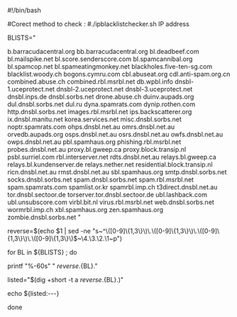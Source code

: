 
#!/bin/bash


#Corect method to check :
#./ipblacklistchecker.sh IP address 




BLISTS="

b.barracudacentral.org 
bb.barracudacentral.org
bl.deadbeef.com
bl.mailspike.net
bl.score.senderscore.com
bl.spamcannibal.org
bl.spamcop.net
bl.spameatingmonkey.net
blackholes.five-ten-sg.com
blacklist.woody.ch
bogons.cymru.com
cbl.abuseat.org
cdl.anti-spam.org.cn
combined.abuse.ch
combined.rbl.msrbl.net
db.wpbl.info
dnsbl-1.uceprotect.net
dnsbl-2.uceprotect.net
dnsbl-3.uceprotect.net
dnsbl.inps.de
dnsbl.sorbs.net
drone.abuse.ch
duinv.aupads.org
dul.dnsbl.sorbs.net
dul.ru
dyna.spamrats.com
dynip.rothen.com
http.dnsbl.sorbs.net
images.rbl.msrbl.net
ips.backscatterer.org
ix.dnsbl.manitu.net
korea.services.net
misc.dnsbl.sorbs.net
noptr.spamrats.com
ohps.dnsbl.net.au
omrs.dnsbl.net.au
orvedb.aupads.org
osps.dnsbl.net.au
osrs.dnsbl.net.au
owfs.dnsbl.net.au
owps.dnsbl.net.au
pbl.spamhaus.org
phishing.rbl.msrbl.net
probes.dnsbl.net.au
proxy.bl.gweep.ca
proxy.block.transip.nl
psbl.surriel.com
rbl.interserver.net
rdts.dnsbl.net.au
relays.bl.gweep.ca
relays.bl.kundenserver.de
relays.nether.net
residential.block.transip.nl
ricn.dnsbl.net.au
rmst.dnsbl.net.au
sbl.spamhaus.org
smtp.dnsbl.sorbs.net
socks.dnsbl.sorbs.net
spam.dnsbl.sorbs.net
spam.rbl.msrbl.net
spam.spamrats.com
spamlist.or.kr
spamrbl.imp.ch
t3direct.dnsbl.net.au
tor.dnsbl.sectoor.de
torserver.tor.dnsbl.sectoor.de
ubl.lashback.com
ubl.unsubscore.com
virbl.bit.nl
virus.rbl.msrbl.net
web.dnsbl.sorbs.net
wormrbl.imp.ch
xbl.spamhaus.org
zen.spamhaus.org
zombie.dnsbl.sorbs.net
"



reverse=$(echo $1 |
sed -ne "s~^\([0-9]\{1,3\}\)\.\([0-9]\{1,3\}\)\.\([0-9]\{1,3\}\)\.\([0-9]\{1,3\}\)$~\4.\3.\2.\1~p")

for BL in ${BLISTS} ; do

printf "%-60s" " ${reverse}.${BL}."

listed="$(dig +short -t a ${reverse}.${BL}.)"

echo ${listed:---}


done
